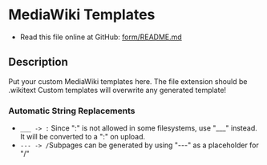 # MediaWiki Templates
* Read this file online at GitHub: [form/README.md](https://github.com/Fannon/mobo/blob/master/examples/init/smw_template/README.md)

## Description
Put your custom MediaWiki templates here. The file extension should be .wikitext
Custom templates will overwrite any generated template!

### Automatic String Replacements
* ```___ -> :``` Since ":" is not allowed in some filesystems, use "___" instead. It will be converted to a ":" on upload.
* ```--- -> /```Subpages can be generated by using "---" as a placeholder for "/"